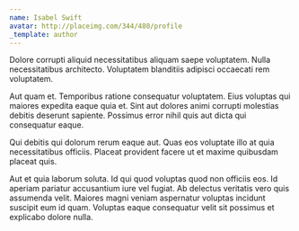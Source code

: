```yaml
---
name: Isabel Swift
avatar: http://placeimg.com/344/480/profile
_template: author
---
```

Dolore corrupti aliquid necessitatibus aliquam saepe voluptatem. Nulla necessitatibus architecto. Voluptatem blanditiis adipisci occaecati rem voluptatem.
  
Aut quam et. Temporibus ratione consequatur voluptatem. Eius voluptas qui maiores expedita eaque quia et. Sint aut dolores animi corrupti molestias debitis deserunt sapiente. Possimus error nihil quis aut dicta qui consequatur eaque.
  
Qui debitis qui dolorum rerum eaque aut. Quas eos voluptate illo at quia necessitatibus officiis. Placeat provident facere ut et maxime quibusdam placeat quis.
  
Aut et quia laborum soluta. Id qui quod voluptas quod non officiis eos. Id aperiam pariatur accusantium iure vel fugiat. Ab delectus veritatis vero quis assumenda velit. Maiores magni veniam aspernatur voluptas incidunt suscipit eum id quam. Voluptas eaque consequatur velit sit possimus et explicabo dolore nulla.
